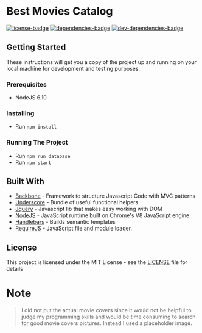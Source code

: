 # Best Movies Catalog

[![license-badge]][license]
[![dependencies-badge]][dependencies]
[![dev-dependencies-badge]][dev-dependencies]

## Getting Started

These instructions will get you a copy of the project up and running on your local machine for 
development and testing purposes.

### Prerequisites

- NodeJS 6.10

### Installing

- Run `npm install`

### Running The Project

- Run `npm run database`
- Run `npm start`

## Built With

* [Backbone](http://backbonejs.org/) - Framework to structure Javascript Code with MVC patterns
* [Underscore](http://underscorejs.org/) - Bundle of useful functional helpers
* [Jquery](https://jquery.com/) - Javascript lib that makes easy working with DOM
* [NodeJS](https://nodejs.org/) - JavaScript runtime built on Chrome's V8 JavaScript engine
* [Handlebars](http://handlebarsjs.com/) - Builds semantic templates
* [RequireJS](http://requirejs.org/) - JavaScript file and module loader.


## License

This project is licensed under the MIT License - see the 
[LICENSE][license] file for details

[license]: https://github.com/limaneto/node-study/blob/master/LICENSE
[license-badge]: https://img.shields.io/github/license/limaneto/backbone-study.svg
[dependencies-badge]: https://david-dm.org/limaneto/backbone-study.svg
[dependencies]: https://david-dm.org/limaneto/backbone-study.svg
[dev-dependencies-badge]: https://david-dm.org/limaneto/backbone-study/dev-status.svg
[dev-dependencies]: https://david-dm.org/limaneto/backbone-study?type=dev.

# Note

> I did not put the actual movie covers since it would not be helpful to judge my programming skills
> and would be time consuming to search for good movie covers pictures.
> Instead I used a placeholder image.